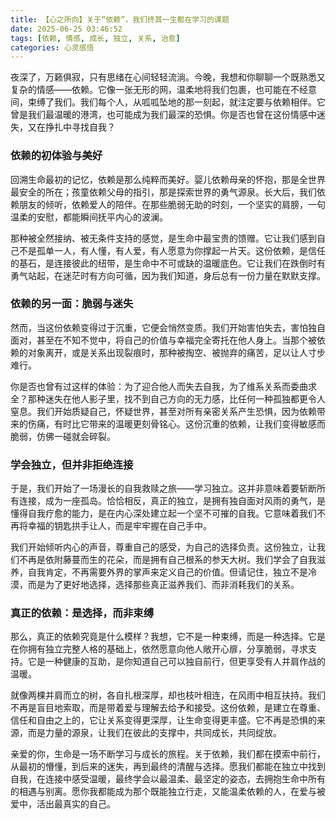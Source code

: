 ```yaml
---
title: 【心之所向】关于“依赖”，我们终其一生都在学习的课题
date: 2025-06-25 03:46:52
tags: [依赖, 情感, 成长, 独立, 关系, 治愈]
categories: 心灵感悟
---
```


夜深了，万籁俱寂，只有思绪在心间轻轻流淌。今晚，我想和你聊聊一个既熟悉又复杂的情感——依赖。它像一张无形的网，温柔地将我们包裹，也可能在不经意间，束缚了我们。我们每个人，从呱呱坠地的那一刻起，就注定要与依赖相伴。它曾是我们最温暖的港湾，也可能成为我们最深的恐惧。你是否也曾在这份情感中迷失，又在挣扎中寻找自我？

### 依赖的初体验与美好

回溯生命最初的记忆，依赖是那么纯粹而美好。婴儿依赖母亲的怀抱，那是全世界最安全的所在；孩童依赖父母的指引，那是探索世界的勇气源泉。长大后，我们依赖朋友的倾听，依赖爱人的陪伴。在那些脆弱无助的时刻，一个坚实的肩膀，一句温柔的安慰，都能瞬间抚平内心的波澜。

那种被全然接纳、被无条件支持的感觉，是生命中最宝贵的馈赠。它让我们感到自己不是孤单一人，有人懂，有人爱，有人愿意为你撑起一片天。这份依赖，是信任的基石，是连接彼此的纽带，是生命中不可或缺的温暖底色。它让我们在跌倒时有勇气站起，在迷茫时有方向可循，因为我们知道，身后总有一份力量在默默支撑。

### 依赖的另一面：脆弱与迷失

然而，当这份依赖变得过于沉重，它便会悄然变质。我们开始害怕失去，害怕独自面对，甚至在不知不觉中，将自己的价值与幸福完全寄托在他人身上。当那个被依赖的对象离开，或是关系出现裂痕时，那种被掏空、被抛弃的痛苦，足以让人寸步难行。

你是否也曾有过这样的体验：为了迎合他人而失去自我，为了维系关系而委曲求全？那种迷失在他人影子里，找不到自己方向的无力感，比任何一种孤独都更令人窒息。我们开始质疑自己，怀疑世界，甚至对所有亲密关系产生恐惧，因为依赖带来的伤痛，有时比它带来的温暖更刻骨铭心。这份沉重的依赖，让我们变得敏感而脆弱，仿佛一碰就会碎裂。

### 学会独立，但并非拒绝连接

于是，我们开始了一场漫长的自我救赎之旅——学习独立。这并非意味着要斩断所有连接，成为一座孤岛。恰恰相反，真正的独立，是拥有独自面对风雨的勇气，是懂得自我疗愈的能力，是在内心深处建立起一个坚不可摧的自我。它意味着我们不再将幸福的钥匙拱手让人，而是牢牢握在自己手中。

我们开始倾听内心的声音，尊重自己的感受，为自己的选择负责。这份独立，让我们不再是依附藤蔓而生的花朵，而是拥有自己根系的参天大树。我们学会了自我滋养，自我肯定，不再需要外界的掌声来定义自己的价值。但请记住，独立不是冷漠，而是为了更好地选择，选择那些真正滋养我们、而非消耗我们的关系。

### 真正的依赖：是选择，而非束缚

那么，真正的依赖究竟是什么模样？我想，它不是一种束缚，而是一种选择。它是在你拥有独立完整人格的基础上，依然愿意向他人敞开心扉，分享脆弱，寻求支持。它是一种健康的互助，是你知道自己可以独自前行，但更享受有人并肩作战的温暖。

就像两棵并肩而立的树，各自扎根深厚，却也枝叶相连，在风雨中相互扶持。我们不再是盲目地索取，而是带着爱与理解去给予和接受。这份依赖，是建立在尊重、信任和自由之上的，它让关系变得更深厚，让生命变得更丰盛。它不再是恐惧的来源，而是力量的源泉，让我们在彼此的支撑中，共同成长，共同绽放。

亲爱的你，生命是一场不断学习与成长的旅程。关于依赖，我们都在摸索中前行，从最初的懵懂，到后来的迷失，再到最终的清醒与选择。愿我们都能在独立中找到自我，在连接中感受温暖，最终学会以最温柔、最坚定的姿态，去拥抱生命中所有的相遇与别离。愿你我都能成为那个既能独立行走，又能温柔依赖的人，在爱与被爱中，活出最真实的自己。